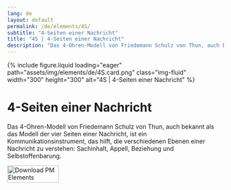 ```yaml
---
lang: de
layout: default
permalink: /de/elements/4S/
subtitle: "4-Seiten einer Nachricht"
title: "4S | 4-Seiten einer Nachricht"
description: "Das 4-Ohren-Modell von Friedemann Schulz von Thun, auch bekannt als das Modell der vier Seiten einer Nachricht, ist ein Kommunikationsinstrument, das hilft, die verschiedenen Ebenen einer Nachricht zu verstehen: Sachinhalt, Appell, Beziehung und Selbstoffenbarung."
---
```


{% include figure.liquid loading="eager" path="assets/img/elements/de/4S.card.png" class="img-fluid" width="300" height="300" alt="4S | 4-Seiten einer Nachricht" %}

# 4-Seiten einer Nachricht

Das 4-Ohren-Modell von Friedemann Schulz von Thun, auch bekannt als das Modell der vier Seiten einer Nachricht, ist ein Kommunikationsinstrument, das hilft, die verschiedenen Ebenen einer Nachricht zu verstehen: Sachinhalt, Appell, Beziehung und Selbstoffenbarung.

<a href="https://apps.apple.com/app/apple-store/id6738084498?pt=127441684&ct=website&mt=8">
  <img src="{{ "assets/img/en/appstore.png" | relative_url }}" width="120" height="40" alt="Download PM Elements">
</a>
